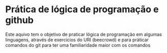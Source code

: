 <h1>Prática de lógica de programação e github</h1>
<p>Este aquivo tem o objetivo de praticar lógica de programação em algumas linguagens, através de exercícios do URI (beecrowd) e para práticar comandos do git para ter uma familiaridade maior com os comandos</p>
